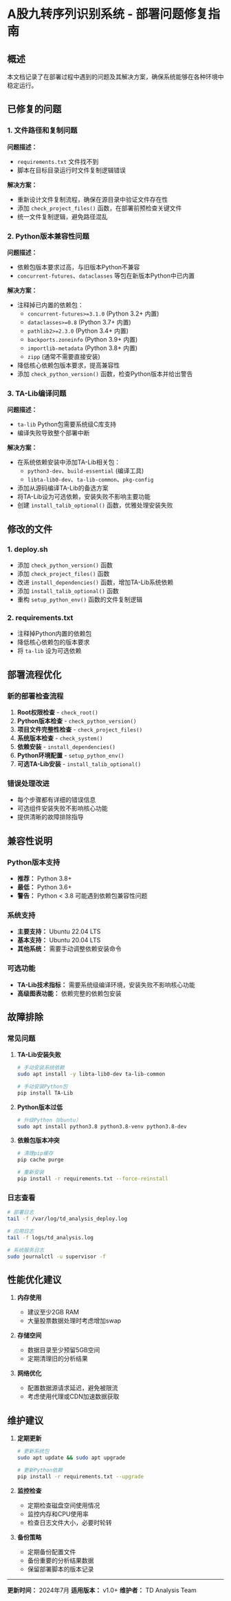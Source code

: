 # A股九转序列识别系统 - 部署问题修复指南

## 概述

本文档记录了在部署过程中遇到的问题及其解决方案，确保系统能够在各种环境中稳定运行。

## 已修复的问题

### 1. 文件路径和复制问题

**问题描述：**
- `requirements.txt` 文件找不到
- 脚本在目标目录运行时文件复制逻辑错误

**解决方案：**
- 重新设计文件复制流程，确保在源目录中验证文件存在性
- 添加 `check_project_files()` 函数，在部署前预检查关键文件
- 统一文件复制逻辑，避免路径混乱

### 2. Python版本兼容性问题

**问题描述：**
- 依赖包版本要求过高，与旧版本Python不兼容
- `concurrent-futures`、`dataclasses` 等包在新版本Python中已内置

**解决方案：**
- 注释掉已内置的依赖包：
  - `concurrent-futures>=3.1.0` (Python 3.2+ 内置)
  - `dataclasses>=0.8` (Python 3.7+ 内置)
  - `pathlib2>=2.3.0` (Python 3.4+ 内置)
  - `backports.zoneinfo` (Python 3.9+ 内置)
  - `importlib-metadata` (Python 3.8+ 内置)
  - `zipp` (通常不需要直接安装)
- 降低核心依赖包版本要求，提高兼容性
- 添加 `check_python_version()` 函数，检查Python版本并给出警告

### 3. TA-Lib编译问题

**问题描述：**
- `ta-lib` Python包需要系统级C库支持
- 编译失败导致整个部署中断

**解决方案：**
- 在系统依赖安装中添加TA-Lib相关包：
  - `python3-dev`、`build-essential` (编译工具)
  - `libta-lib0-dev`、`ta-lib-common`、`pkg-config`
- 添加从源码编译TA-Lib的备选方案
- 将TA-Lib设为可选依赖，安装失败不影响主要功能
- 创建 `install_talib_optional()` 函数，优雅处理安装失败

## 修改的文件

### 1. deploy.sh
- 添加 `check_python_version()` 函数
- 添加 `check_project_files()` 函数
- 改进 `install_dependencies()` 函数，增加TA-Lib系统依赖
- 添加 `install_talib_optional()` 函数
- 重构 `setup_python_env()` 函数的文件复制逻辑

### 2. requirements.txt
- 注释掉Python内置的依赖包
- 降低核心依赖包的版本要求
- 将 `ta-lib` 设为可选依赖

## 部署流程优化

### 新的部署检查流程
1. **Root权限检查** - `check_root()`
2. **Python版本检查** - `check_python_version()`
3. **项目文件完整性检查** - `check_project_files()`
4. **系统版本检查** - `check_system()`
5. **依赖安装** - `install_dependencies()`
6. **Python环境配置** - `setup_python_env()`
7. **可选TA-Lib安装** - `install_talib_optional()`

### 错误处理改进
- 每个步骤都有详细的错误信息
- 可选组件安装失败不影响核心功能
- 提供清晰的故障排除指导

## 兼容性说明

### Python版本支持
- **推荐：** Python 3.8+
- **最低：** Python 3.6+
- **警告：** Python < 3.8 可能遇到依赖包兼容性问题

### 系统支持
- **主要支持：** Ubuntu 22.04 LTS
- **基本支持：** Ubuntu 20.04 LTS
- **其他系统：** 需要手动调整依赖安装命令

### 可选功能
- **TA-Lib技术指标：** 需要系统级编译环境，安装失败不影响核心功能
- **高级图表功能：** 依赖完整的依赖包安装

## 故障排除

### 常见问题

1. **TA-Lib安装失败**
   ```bash
   # 手动安装系统依赖
   sudo apt install -y libta-lib0-dev ta-lib-common
   
   # 手动安装Python包
   pip install TA-Lib
   ```

2. **Python版本过低**
   ```bash
   # 升级Python（Ubuntu）
   sudo apt install python3.8 python3.8-venv python3.8-dev
   ```

3. **依赖包版本冲突**
   ```bash
   # 清理pip缓存
   pip cache purge
   
   # 重新安装
   pip install -r requirements.txt --force-reinstall
   ```

### 日志查看
```bash
# 部署日志
tail -f /var/log/td_analysis_deploy.log

# 应用日志
tail -f logs/td_analysis.log

# 系统服务日志
sudo journalctl -u supervisor -f
```

## 性能优化建议

1. **内存使用**
   - 建议至少2GB RAM
   - 大量股票数据处理时考虑增加swap

2. **存储空间**
   - 数据目录至少预留5GB空间
   - 定期清理旧的分析结果

3. **网络优化**
   - 配置数据源请求延迟，避免被限流
   - 考虑使用代理或CDN加速数据获取

## 维护建议

1. **定期更新**
   ```bash
   # 更新系统包
   sudo apt update && sudo apt upgrade
   
   # 更新Python依赖
   pip install -r requirements.txt --upgrade
   ```

2. **监控检查**
   - 定期检查磁盘空间使用情况
   - 监控内存和CPU使用率
   - 检查日志文件大小，必要时轮转

3. **备份策略**
   - 定期备份配置文件
   - 备份重要的分析结果数据
   - 保留部署脚本的版本记录

---

**更新时间：** 2024年7月
**适用版本：** v1.0+
**维护者：** TD Analysis Team